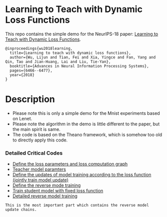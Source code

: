 # Learning to Teach with Dynamic Loss Functions
This repo contains the simple demo for the NeurIPS-18 paper: [Learning to Teach with Dynamic Loss Functions](https://papers.nips.cc/paper/7882-learning-to-teach-with-dynamic-loss-functions.pdf). 
```
@inproceedings{wu2018learning,
  title={Learning to teach with dynamic loss functions},
  author={Wu, Lijun and Tian, Fei and Xia, Yingce and Fan, Yang and Qin, Tao and Jian-Huang, Lai and Liu, Tie-Yan},
  booktitle={Advances in Neural Information Processing Systems},
  pages={6466--6477},
  year={2018}
}
```
# Description
* Please note this is only a simple demo for the Mnist experiments based on Lenet. 
* Please note the algorithm in the demo is little different to the paper, but the main spirit is same. 
* The code is based on the Theano framework, which is somehow too old to directly apply this code. 

### Detailed Critical Codes
* [Define the loss parameters and loss computation graph](https://github.com/apeterswu/L2T_loss/blob/master/loss_lenet_light_dynamic.py#L484)
* [Teacher model paramters](https://github.com/apeterswu/L2T_loss/blob/master/loss_lenet_light_dynamic.py#L514)
* [Define the updates of model training according to the loss function (jointly train model update)](https://github.com/apeterswu/L2T_loss/blob/master/loss_lenet_light_dynamic.py#L543)
* [Define the reverse mode training](https://github.com/apeterswu/L2T_loss/blob/master/loss_lenet_light_dynamic.py#L583)
* [Train student model with fixed loss function](https://github.com/apeterswu/L2T_loss/blob/master/loss_lenet_light_dynamic.py#L646)
* [Detailed reverse model training](https://github.com/apeterswu/L2T_loss/blob/master/loss_lenet_light_dynamic.py#L754)
```
This is the most important part which contains the reverse model update chains. 
```
